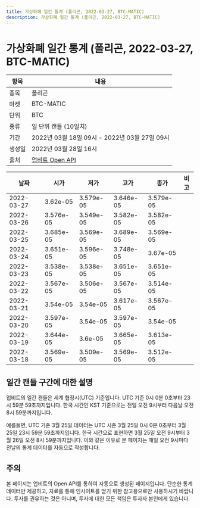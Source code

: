 ```yaml
---
title: 가상화폐 일간 통계 (폴리곤, 2022-03-27, BTC-MATIC)
description: 가상화폐 일간 통계 (폴리곤, 2022-03-27, BTC-MATIC)
---
```


가상화폐 일간 통계 (폴리곤, 2022-03-27, BTC-MATIC)
===

|항목|내용|
|--|--|
|종목|폴리곤|
|마켓|BTC-MATIC|
|단위|BTC|
|종류|일 단위 캔들 (10일치)|
|기간|2022년 03월 18일 09시 - 2022년 03월 27일 09시|
|생성일|2022년 03월 28일 16시|
|출처|[업비트 Open API](https://docs.upbit.com)|


|날짜|시가|저가|고가|종가|비고|
|--|--|--|--|--|--|
|2022-03-27|3.62e-05|3.579e-05|3.646e-05|3.579e-05|    |
|2022-03-26|3.576e-05|3.549e-05|3.582e-05|3.582e-05|    |
|2022-03-25|3.685e-05|3.569e-05|3.689e-05|3.569e-05|    |
|2022-03-24|3.651e-05|3.596e-05|3.748e-05|3.67e-05|    |
|2022-03-23|3.538e-05|3.538e-05|3.651e-05|3.651e-05|    |
|2022-03-22|3.567e-05|3.506e-05|3.567e-05|3.514e-05|    |
|2022-03-21|3.54e-05|3.54e-05|3.617e-05|3.567e-05|    |
|2022-03-20|3.597e-05|3.54e-05|3.597e-05|3.54e-05|    |
|2022-03-19|3.644e-05|3.6e-05|3.665e-05|3.613e-05|    |
|2022-03-18|3.569e-05|3.509e-05|3.569e-05|3.512e-05|    |


일간 캔들 구간에 대한 설명
---


업비트의 일간 캔들은 세계 협정시(UTC) 기준입니다. 
UTC 기준 0시 0분 0초부터 23시 59분 59초까지입니다. 
한국 시간인 KST 기준으로는 전일 오전 9시부터 다음날 오전 8시 59분까지입니다. 


예를들면, UTC 기준 3월 25일 데이터는 UTC 시준 3월 25일 0시 0분 0초부터 3월 25일 23시 59분 59초까지입니다. 
한국 시간으로 표현하면 3월 25일 오전 9시부터 3월 26일 오전 8시 59분까지입니다. 
이와 같은 이유로 본 페이지는 매일 오전 9시마다 전날의 통계 데이터를 자동으로 작성합니다. 


주의
---


본 페이지는 업비트의 Open API를 통하여 자동으로 생성된 페이지입니다. 
단순한 통계 데이터만 제공하고, 자료를 통해 인사이트를 얻기 위한 참고용으로만 사용하시기 바랍니다. 
투자를 권유하는 것은 아니며, 투자에 대한 모든 책임은 투자자 본인에게 있습니다. 

